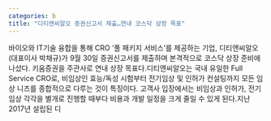 ```yaml
---
categories: b
title: "디티앤씨알오 증권신고서 제출…연내 코스닥 상장 목표"
---
```

바이오와 IT기술 융합을 통해 CRO ‘풀 패키지 서비스’를 제공하는 기업, 디티앤씨알오(대표이사 박채규)가 9월 30일 증권신고서를 제출하며 본격적으로 코스닥 상장 준비에 나섰다. 키움증권을 주관사로 연내 상장 목표다.디티앤씨알오는 국내 유일한 Full Service CRO로, 비임상인 효능/독성 시험부터 전기임상 및 인허가 컨설팅까지 모든 임상 니즈를 종합적으로 다루는 것이 특징이다. 고객사 입장에서는 비임상과 인허가, 전기 임상 각각을 별개로 진행할 때부다 비용과 개발 일정을 크게 줄일 수 있게 된다.지난 2017년 설립된 디